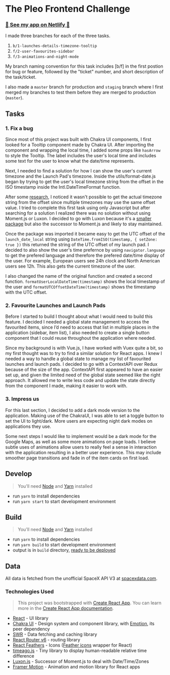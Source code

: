 # The Pleo Frontend Challenge

### [🚀 See my app on Netlify 🚀](https://devan-space-x.netlify.app/)

I made three branches for each of the three tasks.
1. `b/1-launches-details-timezone-tooltip`
2. `f/2-user-favourites-sidebar`
3. `f/3-animations-and-night-mode`

My branch naming convention for this task includes [b/f] in the first postion for bug or feature, followed by the "ticket" number, and short description of the task/ticket.

I also made a `master` branch for production and `staging` branch where I first merged my branches to test them before they are merged to production (`master`).

## Tasks

### 1. Fix a bug

Since most of this project was built with Chakra UI components, I first looked for a Tooltip component made by Chakra UI. 
After importing the component and wrapping the local time, I added some props like `hasArrow` to style the Tooltip. 
The label includes the user's local time and includes some text for the user to know what the date/time represents.

Next, I needed to find a solution for how I can show the user's current timezone and the Launch Pad's timezone. 
Inside the utils/format-date.js began by trying to get the user's local timezone string from the offset in 
the ISO timestamp inside the Intl.DateTimeFormat function.

After some [research](https://stackoverflow.com/questions/20712419/get-utc-offset-from-timezone-in-javascript), I noticed it wasn't possible to get the actual timezone string from the offset since multiple timezones may use the same offset value.
I tried to complete this first task using only Javascript but after searching for a solution I realized there was no solution without using Moment.js or Luxon.
I decided to go with Luxon because it's a [smaller package](https://www.npmtrends.com/luxon-vs-moment) but also the successor to Moment.js and likely to stay maintained.

Once the package was imported it became easy to get the UTC offset of the `launch_date_local` string using `DateTime.fromISO(timestamp, { setZone: true })` this returned the string of the UTC offset of my launch pad.
I decided to also show the user's time prefernce by using `navigator.language` to get the prefered language and therefore the prefered date/time display of the user.
For example, European users see 24h clock and North American users see 12h. This also gets the current timezone of the user.

I also changed the name of the original function and created a second function. 
`formatUserLocalDateTime(timestamp)` shows the local timestamp of the user and `formatUTCOffsetDateTime(timestamp)` shows the timestamp with the UTC offset.

### 2. Favourite Launches and Launch Pads

Before I started to build I thought about what I would need to build this feature. I decided I needed a global state management to access the favourited items, since I’d need to access that list in multiple places in the application (sidebar, item list), I also needed to create a single button component that I could reuse throughout the application where needed.

Since my background is with Vue.js, I have worked with Vuex quite a bit, so my first thought was to try to find a similar solution for React apps. I knew I needed a way to handle a global state to manage my list of favourited launches and launch pads. I decided to go with a ContextAPI over Redux because of the size of the app. ContextAPI first appeared to have an easier set up, and given the limited need of the global state seemed like the right approach. It allowed me to write less code and update the state directly from the component I made, making it easier to work with.

### 3. Impress us

For this last section, I decided to add a dark mode version to the application. Making use of the ChakraUI, I was able to set a toggle button to set the UI to light/dark. More users are expecting night dark modes on applications they use.

Some next steps I would like to implement would be a dark mode for the Google Maps, as well as some more animations on page loads. I believe subtle uses of animations allow users to really feel a sense in interaction with the application resulting in a better user experience. This may include smoother page transitions and fade in of the item cards on first load. 

## Develop

> You'll need [Node](https://nodejs.org/en/) and
> [Yarn](https://classic.yarnpkg.com/en/) installed

- run `yarn` to install dependencies
- run `yarn start` to start development environment

## Build

> You'll need [Node](https://nodejs.org/en/) and
> [Yarn](https://classic.yarnpkg.com/en/) installed

- run `yarn` to install dependencies
- run `yarn build` to start development environment
- output is in `build` directory,
  [ready to be deployed](https://create-react-app.dev/docs/deployment/)

## Data

All data is fetched from the unofficial SpaceX API V3 at
[spacexdata.com](https://docs.spacexdata.com/?version=latest).

### Technologies Used

> This project was bootstrapped with
> [Create React App](https://github.com/facebook/create-react-app). You can
> learn more in the
> [Create React App documentation](https://facebook.github.io/create-react-app/docs/getting-started).

- [React](https://reactjs.org/) - UI library
- [Chakra UI](https://chakra-ui.com/) - Design system and component library,
  with [Emotion](https://emotion.sh), its peer dependency
- [SWR](https://swr.now.sh/) - Data fetching and caching library
- [React Router v6](https://github.com/ReactTraining/react-router/blob/f59ee5488bc343cf3c957b7e0cc395ef5eb572d2/docs/installation/getting-started.md) -
  routing library
- [React Feathers](https://github.com/feathericons/react-feather) - Icons
  ([Feather icons](https://feathericons.com/) wrapper for React)
- [timeago.js](https://timeago.org/) - Tiny library to display human-readable
  relative time difference
- [Luxon.js](https://github.com/moment/luxon) - Successor of Moment.js to deal with Date/Time/Zones
- [Framer Motion](https://www.framer.com/motion/) - Animation and motion library for React apps


